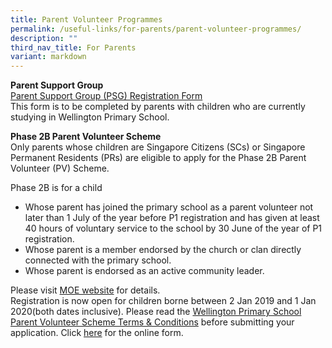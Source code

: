 ```yaml
---
title: Parent Volunteer Programmes
permalink: /useful-links/for-parents/parent-volunteer-programmes/
description: ""
third_nav_title: For Parents
variant: markdown
---
```

**Parent Support Group**<br>
[Parent Support Group (PSG) Registration Form](/files/Useful%20Links/Parent%20Volunteer/WTP%20PSG%20Registration%20Form_28Apr21.pdf) <br>
This form is to be completed by parents with children who are currently studying in Wellington Primary School. 

**Phase 2B Parent Volunteer Scheme**<br>
Only parents whose children are Singapore Citizens (SCs) or Singapore Permanent Residents (PRs) are eligible to apply for the Phase 2B Parent Volunteer (PV) Scheme.&nbsp;

Phase 2B is for a child<br>
*   Whose parent has joined the primary school as a parent volunteer not later than 1 July of the year before P1 registration and has given at least 40 hours of voluntary service to the school by 30 June of the year of P1 registration.
*   Whose parent is a member endorsed by the church or clan directly connected with the primary school.
*   Whose parent is endorsed as an active community leader.<br>

Please visit [MOE website](https://www.moe.gov.sg/primary/p1-registration/registration-phases-key-dates?pt=2B)  for details.<br>
Registration is now open for children borne between 2 Jan 2019 and 1 Jan 2020(both dates inclusive). Please read the [Wellington Primary School Parent Volunteer Scheme Terms &amp; Conditions](/files/Useful%20Links/WTP_2B_Parent_Volunteer_Scheme_T_C_0424.pdf) before submitting your application. Click [here](https://form.gov.sg/63d322918de0970012ab238f) for the online form.